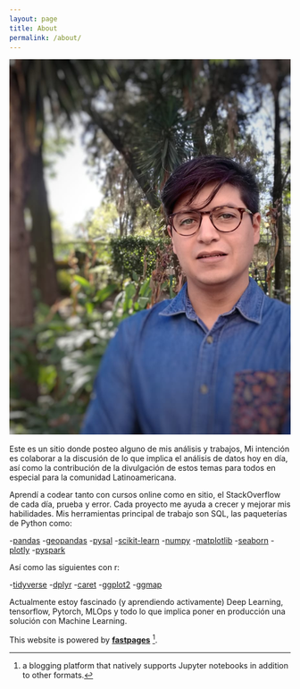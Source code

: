 ```yaml
---
layout: page
title: About
permalink: /about/
---
```


![me](https://github.com/Daro05/blog/blob/master/_pages/dan_about.jpeg)

Este es un sitio donde posteo alguno de mis análisis y trabajos, Mi intención es colaborar a la discusión de lo que implica el análisis de datos hoy en día, así como la contribución de la divulgación de estos temas para todos en especial para la comunidad Latinoamericana. 

Aprendí a codear tanto con cursos online como en sitio, el StackOverflow de cada día, prueba y error. Cada proyecto me ayuda a crecer y mejorar mis habilidades. Mis herramientas principal de trabajo son SQL, las paqueterías de Python como:

-[pandas](https://pandas.pydata.org)
-[geopandas](https://geopandas.org)
-[pysal](https://pysal.org)
-[scikit-learn](https://scikit-learn.org)
-[numpy](https://numpy.org)
-[matplotlib](https://matplotlib.org)
-[seaborn](https://seaborn.pydata.org)
-[plotly](https://plotly.com)
-[pyspark](https://spark.apache.org/docs/latest/api/python/index.html)

Así como las siguientes con r:

-[tidyverse](https://www.tidyverse.org)
-[dplyr](https://dplyr.tidyverse.org)
-[caret](http://topepo.github.io/caret/index.html)
-[ggplot2](https://ggplot2.tidyverse.org)
-[ggmap](https://www.datanalytics.com/libro_r/introduccion-a-ggmap.html)

Actualmente estoy fascinado (y aprendiendo activamente) Deep Learning, tensorflow, Pytorch, MLOps y todo lo que implica poner en producción una solución con Machine Learning.




This website is powered by **[fastpages](https://github.com/fastai/fastpages)** [^1].
[^1]:a blogging platform that natively supports Jupyter notebooks in addition to other formats.
